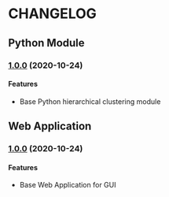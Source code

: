 # CHANGELOG

## Python Module

### [1.0.0](https://github.com/Konstantin-Bogdanoski/Blanket-Clusterer-Module/releases/tag/v1.0.0) (2020-10-24)

#### Features
-   Base Python hierarchical clustering module

## Web Application

### [1.0.0](https://github.com/Konstantin-Bogdanoski/Blanket-Clusterer-GUI/releases/tag/v1.0.0) (2020-10-24)

#### Features
-   Base Web Application for GUI